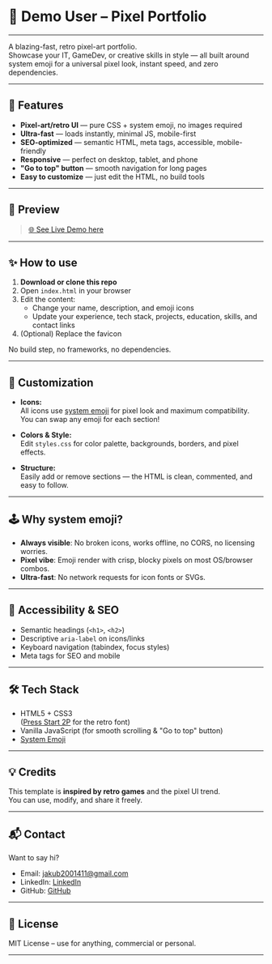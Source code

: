# 👾 Demo User – Pixel Portfolio

---

A blazing-fast, retro pixel-art portfolio.  
Showcase your IT, GameDev, or creative skills in style — all built around system emoji for a universal pixel look, instant speed, and zero dependencies.

---

## 🚀 Features

- **Pixel-art/retro UI** — pure CSS + system emoji, no images required
- **Ultra-fast** — loads instantly, minimal JS, mobile-first
- **SEO-optimized** — semantic HTML, meta tags, accessible, mobile-friendly
- **Responsive** — perfect on desktop, tablet, and phone
- **"Go to top" button** — smooth navigation for long pages
- **Easy to customize** — just edit the HTML, no build tools

---

## 📱 Preview

> [🌐 See Live Demo here](https://jacob22092.github.io/Pixel-Portfolio/)

---

## ✨ How to use

1. **Download or clone this repo**
2. Open `index.html` in your browser
3. Edit the content:  
   - Change your name, description, and emoji icons  
   - Update your experience, tech stack, projects, education, skills, and contact links  
4. (Optional) Replace the favicon

No build step, no frameworks, no dependencies.

---

## 🧩 Customization

- **Icons:**  
  All icons use [system emoji](https://emojipedia.org/) for pixel look and maximum compatibility.  
  You can swap any emoji for each section!

- **Colors & Style:**  
  Edit `styles.css` for color palette, backgrounds, borders, and pixel effects.

- **Structure:**  
  Easily add or remove sections — the HTML is clean, commented, and easy to follow.

---

## 🕹️ Why system emoji?

- **Always visible**: No broken icons, works offline, no CORS, no licensing worries.
- **Pixel vibe**: Emoji render with crisp, blocky pixels on most OS/browser combos.
- **Ultra-fast**: No network requests for icon fonts or SVGs.

---

## 🌟 Accessibility & SEO

- Semantic headings (`<h1>`, `<h2>`)
- Descriptive `aria-label` on icons/links
- Keyboard navigation (tabindex, focus styles)
- Meta tags for SEO and mobile

---

## 🛠️ Tech Stack

- HTML5 + CSS3  
  ([Press Start 2P](https://fonts.google.com/specimen/Press+Start+2P) for the retro font)
- Vanilla JavaScript (for smooth scrolling & "Go to top" button)
- [System Emoji](https://emojipedia.org/)

---

## 💡 Credits

This template is **inspired by retro games** and the pixel UI trend.  
You can use, modify, and share it freely.

---

## 📬 Contact

Want to say hi?  
- Email: jakub2001411@gmail.com 
- LinkedIn: [LinkedIn](https://www.linkedin.com/in/jakub-hyziak/)  
- GitHub: [GitHub](https://github.com/Jacob22092)

---

## 📝 License

MIT License – use for anything, commercial or personal.

---

